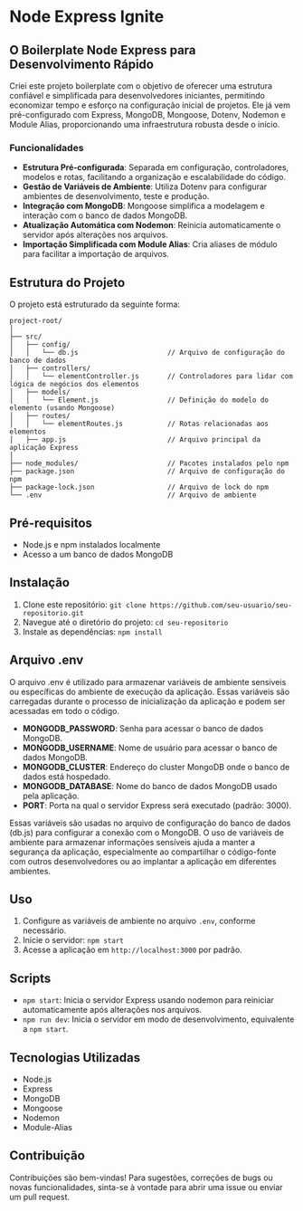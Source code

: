 # Node Express Ignite
## O Boilerplate Node Express para Desenvolvimento Rápido

Criei este projeto boilerplate com o objetivo de oferecer uma estrutura confiável e simplificada para desenvolvedores iniciantes, permitindo economizar tempo e esforço na configuração inicial de projetos.
Ele já vem pré-configurado com Express, MongoDB, Mongoose, Dotenv, Nodemon e Module Alias, proporcionando uma infraestrutura robusta desde o início.

### Funcionalidades

- **Estrutura Pré-configurada**: Separada em configuração, controladores, modelos e rotas, facilitando a organização e escalabilidade do código.
- **Gestão de Variáveis de Ambiente**: Utiliza Dotenv para configurar ambientes de desenvolvimento, teste e produção.
- **Integração com MongoDB**: Mongoose simplifica a modelagem e interação com o banco de dados MongoDB.
- **Atualização Automática com Nodemon**: Reinicia automaticamente o servidor após alterações nos arquivos.
- **Importação Simplificada com Module Alias**: Cria aliases de módulo para facilitar a importação de arquivos.

## Estrutura do Projeto

O projeto está estruturado da seguinte forma:

```plaintext
project-root/
│
├── src/
│   ├── config/
│   │   └── db.js                      // Arquivo de configuração do banco de dados
│   ├── controllers/
│   │   └── elementController.js       // Controladores para lidar com lógica de negócios dos elementos
│   ├── models/
│   │   └── Element.js                 // Definição do modelo do elemento (usando Mongoose)
│   ├── routes/
│   │   └── elementRoutes.js           // Rotas relacionadas aos elementos
│   ├── app.js                         // Arquivo principal da aplicação Express
│
├── node_modules/                      // Pacotes instalados pelo npm
├── package.json                       // Arquivo de configuração do npm
├── package-lock.json                  // Arquivo de lock do npm
└── .env                               // Arquivo de ambiente
```

## Pré-requisitos

- Node.js e npm instalados localmente
- Acesso a um banco de dados MongoDB

## Instalação

1. Clone este repositório: `git clone https://github.com/seu-usuario/seu-repositorio.git`
2. Navegue até o diretório do projeto: `cd seu-repositorio`
3. Instale as dependências: `npm install`

## Arquivo .env

O arquivo .env é utilizado para armazenar variáveis de ambiente sensíveis ou específicas do ambiente de execução da aplicação. Essas variáveis são carregadas durante o processo de inicialização da aplicação e podem ser acessadas em todo o código.

- **MONGODB_PASSWORD**: Senha para acessar o banco de dados MongoDB.
- **MONGODB_USERNAME**: Nome de usuário para acessar o banco de dados MongoDB.
- **MONGODB_CLUSTER**: Endereço do cluster MongoDB onde o banco de dados está hospedado.
- **MONGODB_DATABASE**: Nome do banco de dados MongoDB usado pela aplicação.
- **PORT**: Porta na qual o servidor Express será executado (padrão: 3000).

Essas variáveis são usadas no arquivo de configuração do banco de dados (db.js) para configurar a conexão com o MongoDB. O uso de variáveis de ambiente para armazenar informações sensíveis ajuda a manter a segurança da aplicação, especialmente ao compartilhar o código-fonte com outros desenvolvedores ou ao implantar a aplicação em diferentes ambientes.


## Uso

1. Configure as variáveis de ambiente no arquivo `.env`, conforme necessário.
2. Inicie o servidor: `npm start`
3. Acesse a aplicação em `http://localhost:3000` por padrão.

## Scripts

- `npm start`: Inicia o servidor Express usando nodemon para reiniciar automaticamente após alterações nos arquivos.
- `npm run dev`: Inicia o servidor em modo de desenvolvimento, equivalente a `npm start`.

## Tecnologias Utilizadas

- Node.js
- Express
- MongoDB
- Mongoose
- Nodemon
- Module-Alias

## Contribuição

Contribuições são bem-vindas! Para sugestões, correções de bugs ou novas funcionalidades, sinta-se à vontade para abrir uma issue ou enviar um pull request.

